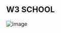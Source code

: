 ## W3 SCHOOL
![image](https://github.com/Fasih-Nasir/project8/assets/154458171/99ff5e50-be37-40c9-9f39-34f6afea8a03)
